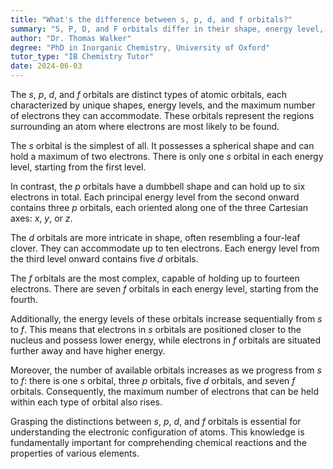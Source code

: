 ```yaml
---
title: "What's the difference between s, p, d, and f orbitals?"
summary: "S, P, D, and F orbitals differ in their shape, energy level, and the number of electrons they can hold."
author: "Dr. Thomas Walker"
degree: "PhD in Inorganic Chemistry, University of Oxford"
tutor_type: "IB Chemistry Tutor"
date: 2024-06-03
---
```


The $s$, $p$, $d$, and $f$ orbitals are distinct types of atomic orbitals, each characterized by unique shapes, energy levels, and the maximum number of electrons they can accommodate. These orbitals represent the regions surrounding an atom where electrons are most likely to be found.

The $s$ orbital is the simplest of all. It possesses a spherical shape and can hold a maximum of two electrons. There is only one $s$ orbital in each energy level, starting from the first level.

In contrast, the $p$ orbitals have a dumbbell shape and can hold up to six electrons in total. Each principal energy level from the second onward contains three $p$ orbitals, each oriented along one of the three Cartesian axes: $x$, $y$, or $z$.

The $d$ orbitals are more intricate in shape, often resembling a four-leaf clover. They can accommodate up to ten electrons. Each energy level from the third level onward contains five $d$ orbitals.

The $f$ orbitals are the most complex, capable of holding up to fourteen electrons. There are seven $f$ orbitals in each energy level, starting from the fourth.

Additionally, the energy levels of these orbitals increase sequentially from $s$ to $f$. This means that electrons in $s$ orbitals are positioned closer to the nucleus and possess lower energy, while electrons in $f$ orbitals are situated further away and have higher energy.

Moreover, the number of available orbitals increases as we progress from $s$ to $f$: there is one $s$ orbital, three $p$ orbitals, five $d$ orbitals, and seven $f$ orbitals. Consequently, the maximum number of electrons that can be held within each type of orbital also rises.

Grasping the distinctions between $s$, $p$, $d$, and $f$ orbitals is essential for understanding the electronic configuration of atoms. This knowledge is fundamentally important for comprehending chemical reactions and the properties of various elements.
    